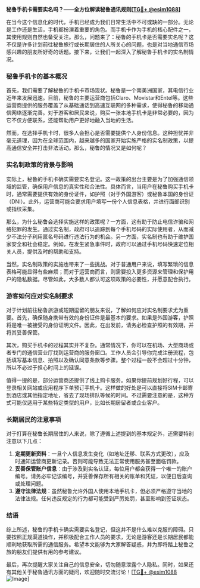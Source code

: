 **秘鲁手机卡需要实名吗？——全方位解读秘鲁通讯规则[[TG💪+ @esim1088](https://t.me/s/esim1088)]**

在当今这个信息化的时代，手机已经成为我们日常生活中不可或缺的一部分。无论是工作还是生活，手机都扮演着重要的角色。而手机卡作为手机的核心配件之一，其使用规则自然也备受关注。那么，问题来了：秘鲁的手机卡是否需要实名呢？这不仅是许多计划前往秘鲁旅行或长期居住的人所关心的问题，也是对当地通信市场感兴趣的朋友所好奇的话题。接下来，让我们一起深入了解秘鲁手机卡的实名制情况。

### 秘鲁手机卡的基本概况

首先，我们需要了解秘鲁的手机卡市场现状。秘鲁是一个南美洲国家，其电信行业近年来发展迅速。目前，秘鲁的主要运营商包括Claro、Movistar和Entel等。这些运营商提供的服务覆盖了从基础通话到高速互联网的多种需求，使得秘鲁的移动通信网络逐渐完善。对于游客和居民来说，购买一张本地手机卡是非常必要的，因为它不仅方便联系，还能帮助用户更好地融入当地的生活。

然而，在选择手机卡时，很多人会担心是否需要提供个人身份信息。这种担忧并非毫无道理，因为在全球范围内，越来越多的国家开始实施严格的实名制政策，以提高通信安全并打击非法活动。那么，秘鲁的情况又是如何呢？

### 实名制政策的背景与影响

实际上，秘鲁的手机卡确实需要实名登记。这一政策的出台主要是为了加强通信领域的监管，确保用户信息的真实性和合法性。具体而言，当用户在秘鲁购买手机卡时，通常需要提供有效的身份证件，如护照（对于外国游客）或秘鲁本国的身份证（DNI）。此外，运营商可能会要求用户填写一份个人信息表格，并进行面部识别或指纹采集。

那么，为什么秘鲁会选择实施这样的政策呢？一方面，这有助于防止电信诈骗和网络犯罪的发生。通过实名制，政府可以追踪到每个手机号码的实际使用者，从而减少不法分子利用匿名号码进行违法行为的机会。另一方面，实名制也有助于维护国家安全和社会稳定。例如，在发生紧急事件时，政府可以通过手机号码快速定位相关人员，提供及时的帮助和支持。

当然，实名制政策的实施也带来了一些挑战。对于普通用户来说，填写繁琐的信息表格可能显得有些麻烦；而对于运营商而言，则需要投入更多资源来管理和保护用户的隐私数据。尽管如此，大多数人都认可这项政策的必要性，并愿意配合执行。

### 游客如何应对实名制要求

对于计划前往秘鲁旅游或短期逗留的朋友来说，了解如何应对实名制要求尤为重要。首先，确保随身携带有效的身份证件是最基本的要求。如果是外国游客，护照将是唯一被接受的身份证明文件。因此，在出发前，请务必检查护照的有效期，并将其妥善保管。

其次，购买手机卡的过程其实并不复杂。通常情况下，你可以在机场、大型商场或者专门的通信营业厅找到运营商的服务窗口。工作人员会引导你完成注册流程，包括填写基本信息、拍照以及确认同意条款等步骤。整个过程一般不会超过十分钟，所以不必过于担心时间上的延误。

值得一提的是，部分运营商还提供了线上购卡服务。如果你提前规划好行程，可以登录相关网站或应用程序下单预订手机卡。这样做的好处是可以直接将SIM卡邮寄到酒店或其他指定地址，省去了现场排队等候的时间。不过需要注意的是，这种方式可能仅适用于某些特定类型的用户，比如长期居留者或企业客户。

### 长期居民的注意事项

对于打算在秘鲁长期居住的人来说，除了遵循上述提到的基本规定外，还需要特别注意以下几点：

1. **定期更新资料**：一旦个人信息发生变化（如地址迁移、联系方式更改），应及时通知运营商更新记录。否则可能导致无法正常使用服务甚至面临罚款。
2. **妥善保管账户信息**：由于涉及到实名认证，每位用户都会获得一个唯一的账户编号。请务必牢记该编号，并妥善保存所有相关的账单和凭证，以便日后查询或处理问题。
3. **遵守法律法规**：虽然秘鲁允许外国人使用本地手机卡，但必须严格遵守当地的法律法规。任何违反规定的行为都可能受到严厉处罚，甚至影响到签证状态。

### 结语

综上所述，秘鲁的手机卡确实需要实名登记，但这并不是什么难以克服的障碍。只要按照正规渠道操作，并积极配合工作人员的要求，无论是游客还是长期居民都能顺利地获取所需的通信服务。希望本文能够为大家解答疑惑，并为即将踏上秘鲁之旅的朋友们提供有用的参考建议。

最后，再次提醒大家关注自己的信息安全，切勿随意泄露个人隐私。同时，如果还有其他关于秘鲁通讯方面的疑问，欢迎随时交流讨论！[[TG💪+ @esim1088](https://t.me/s/esim1088) ![Image](https://i.postimg.cc/4NQfJmqS/Snipaste-2025-05-13-00-14-12.png)]